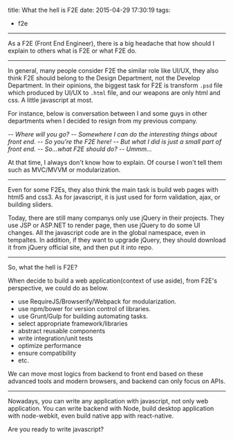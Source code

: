 title: What the hell is F2E
date: 2015-04-29 17:30:19
tags:
- f2e

---

As a F2E (Front End Engineer), there is a big headache that how should I explain to others what is F2E or what F2E do.

<!-- more -->

------

In general, many people consider F2E the similar role like UI/UX, they also think F2E should belong to the Design Department, not the Develop Department. In their opinions, the biggest task for F2E is transform `.psd` file which produced by UI/UX to `.html` file, and our weapons are only html and css. A little javascript at most.

For instance, below is conversation between I and some guys in other departments when I decided to resign from my previous company.

*-- Where will you go?
-- Somewhere I can do the interesting things about front end.
-- So you're the F2E here!
-- But what I did is just a small part of front end.
-- So...what F2E should do?
-- Ummm...*

At that time, I always don't know how to explain. Of course I won't tell them such as MVC/MVVM or modularization.

------

Even for some F2Es, they also think the main task is build web pages with html5 and css3. As for javascript, it is just used for form validation, ajax, or building sliders.

Today, there are still many companys only use jQuery in their projects. They use JSP or ASP.NET to render page, then use jQuery to do some UI changes. All the javascript code are in the global namespace, even in tempaltes. In addition, if they want to upgrade jQuery, they should download it from jQuery official site, and then put it into repo.

------

So, what the hell is F2E?

When decide to build a web application(context of use aside), from F2E's perspective, we could do as below.

- use RequireJS/Browserify/Webpack for modularization.
- use npm/bower for version control of libraries.
- use Grunt/Gulp for building automating tasks.
- select appropriate framework/libraries
- abstract reusable components
- write integration/unit tests
- optimize performance
- ensure compatibility
- etc.

We can move most logics from backend to front end based on these advanced tools and modern browsers, and backend can only focus on APIs.

------

Nowadays, you can write any application with javascript, not only web application. You can write backend with Node, build desktop application with node-webkit, even build native app with react-native.

Are you ready to write javascript?